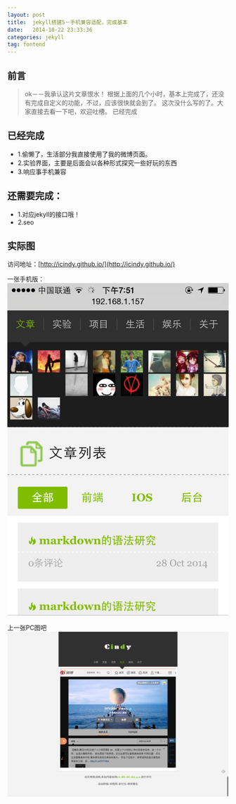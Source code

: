 ```yaml
---
layout: post
title:  jekyll搭建5－手机兼容适配，完成基本
date:   2014-10-22 23:33:36
categories: jekyll
tag: fontend
---
```

前言
---
>ok－－我承认这片文章恨水！
根据上面的几个小时，基本上完成了，还没有完成自定义的功能，不过，应该很快就会到了。
这次没什么写的了。大家直接去看一下吧，欢迎吐槽。
已经完成

已经完成
---
* 1.偷懒了，生活部分我直接使用了我的微博页面。
* 2.实验界面，主要是后面会以各种形式探究一些好玩的东西
* 3.响应事手机兼容

还需要完成：
---
* 1.对应jekyll的接口哦！
* 2.seo

实际图
---
访问地址：[http://icindy.github.io/](http://icindy.github.io/)

一张手机版：
![cindyph](/images/post/jekyll/cindyph.png)

上一张PC图吧
![cindyff](/images/post/jekyll/cindyff.png)

